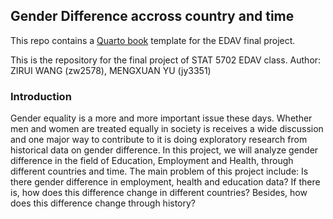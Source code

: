 ## Gender Difference accross country and time
This repo contains a [Quarto book](https://quarto.org/docs/books/) template for the EDAV final project.

This is the repository for the final project of STAT 5702 EDAV class.
Author: ZIRUI WANG (zw2578), MENGXUAN YU (jy3351)

### Introduction
Gender equality is a more and more important issue these days. Whether men and women are treated equally in society is receives a wide discussion and one major way to contribute to it is doing exploratory research from historical data on gender difference. In this project, we will analyze gender difference in the field of Education, Employment and Health, through different countries and time. The main problem of this project include: Is there gender difference in employment, health and education data? If there is, how does this difference change in different countries? Besides, how does this difference change through history? 
